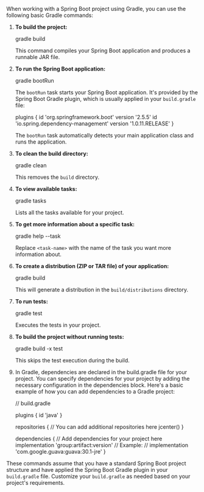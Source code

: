 When working with a Spring Boot project using Gradle, you can use the following basic Gradle commands:

1. **To build the project:**

   gradle build

   This command compiles your Spring Boot application and produces a runnable JAR file.

2. **To run the Spring Boot application:**

   gradle bootRun

   The `bootRun` task starts your Spring Boot application. It's provided by the Spring Boot Gradle plugin, which is usually applied in your `build.gradle` file:

   plugins {
   id 'org.springframework.boot' version '2.5.5'
   id 'io.spring.dependency-management' version '1.0.11.RELEASE'
   }

   The `bootRun` task automatically detects your main application class and runs the application.

3. **To clean the build directory:**

   gradle clean

   This removes the `build` directory.

4. **To view available tasks:**

   gradle tasks

   Lists all the tasks available for your project.

5. **To get more information about a specific task:**

   gradle help --task <task-name>

   Replace `<task-name>` with the name of the task you want more information about.

6. **To create a distribution (ZIP or TAR file) of your application:**

   gradle build

   This will generate a distribution in the `build/distributions` directory.

7. **To run tests:**

   gradle test

   Executes the tests in your project.

8. **To build the project without running tests:**

   gradle build -x test

   This skips the test execution during the build.

9. In Gradle, dependencies are declared in the build.gradle file for your project. You can specify dependencies for your project by adding the necessary configuration in the dependencies block. Here's a basic example of how you can add dependencies to a Gradle project:

   // build.gradle
   
   plugins {
       id 'java'
   }
   
   repositories {
       // You can add additional repositories here
       jcenter()
   }
   
   dependencies {
       // Add dependencies for your project here
       implementation 'group:artifact:version'
       // Example:
       // implementation 'com.google.guava:guava:30.1-jre'
   }


These commands assume that you have a standard Spring Boot project structure and have applied the Spring Boot Gradle plugin in your `build.gradle` file. Customize your `build.gradle` as needed based on your project's requirements.
